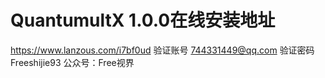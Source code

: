 # QuantumultX 1.0.0在线安装地址
https://www.lanzous.com/i7bf0ud
验证账号
744331449@qq.com
验证密码
Freeshijie93
公众号：Free视界
